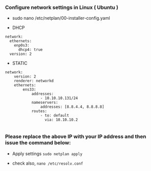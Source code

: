 ### Configure network settings in Linux ( Ubuntu )  

- sudo nano /etc/netplan/00-installer-config.yaml

- DHCP
```
network:
  ethernets:
    enp0s3:
      dhcp4: true
  version: 2

```
- STATIC
```
network: 
    version: 2 
    renderer: networkd 
    ethernets: 
        ens33: 
            addresses: 
                - 10.10.10.131/24 
            nameservers: 
                addresses: [8.8.4.4, 8.8.8.8] 
            routes: 
                - to: default 
                  via: 10.10.10.2
 
 ```
### Please replace the above IP with your IP address and then issue the command below: 

- Apply settings `sudo netplan apply`

- check also, `nano /etc/resolv.conf`
